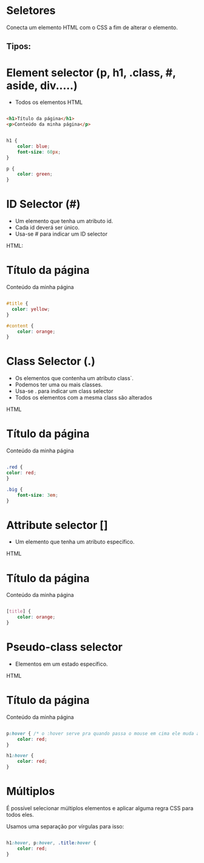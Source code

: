 # Seletores

Conecta um elemento HTML com o CSS a fim de alterar o elemento.

   ## Tipos:

# Element selector (p, h1, .class, #, aside, div.....)

  - Todos os elementos HTML
  
```HTML

<h1>Título da página</h1>
<p>Conteúdo da minha página</p>

```

```CSS

h1 {
	color: blue;
	font-size: 60px;
}

p {
	color: green;
}
```


# ID Selector (#)
  - Um elemento que tenha um atributo id.
  - Cada id deverá ser único.
  - Usa-se # para indicar um ID selector


HTML:

<h1 id="title">Título da página</h1>
<p id="content">Conteúdo da minha página</p>

```CSS

#title {
  color: yellow;
}

#content {
	color: orange;
}
```

# Class Selector (.)
  - Os elementos que contenha um atributo class`.
  - Podemos ter uma ou mais classes.
  - Usa-se . para indicar um class selector
  - Todos os elementos com a mesma class são alterados



HTML

<h1 class="red big">Título da página</h1>
<p class="red big">Conteúdo da minha página</p>
<!-- aqui sá duas classes red e big e podem ser escritas uma ao lado da outra -->

```CSS

.red {
color: red;
}

.big {
	font-size: 3em;
}
```

# Attribute selector []
  - Um elemento que tenha um atributo específico.


HTML

<h1 title="Algum titlulo">Título da página</h1>
<p title="Conteúdo da página">Conteúdo da minha página</p>

```CSS

[title] {
	color: orange;
}
```


# Pseudo-class selector

  - Elementos em um estado específico.

  HTML

<h1 class="red big">Título da página</h1>
<p class="red big">Conteúdo da minha página</p>


```CSS

p:hover { /* o :hover serve pra quando passa o mouse em cima ele muda a cor */
	color: red;
}

h1:hover {
	color: red;
}
```


# Múltiplos
É possível selecionar múltiplos elementos e aplicar alguma regra CSS para todos eles.

Usamos uma separação por vírgulas para isso:
```css

h1:hover, p:hover, .title:hover {
	color: red;
}

```
